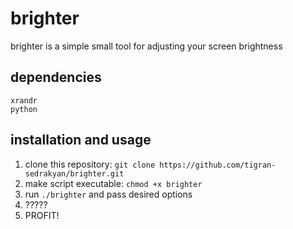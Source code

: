 # brighter
brighter is a simple small tool for adjusting your screen brightness

## dependencies
`xrandr`  
`python`

## installation and usage

1. clone this repository: `git clone https://github.com/tigran-sedrakyan/brighter.git`
2. make script executable: `chmod +x brighter`
3. run `./brighter` and pass desired options
4. ?????
5. PROFIT!